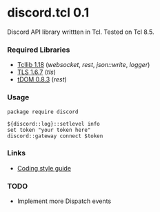 # discord.tcl 0.1
Discord API library writtten in Tcl. Tested on Tcl 8.5.

### Required Libraries

- [Tcllib 1.18](http://www.tcl.tk/software/tcllib) (*websocket*, *rest*, *json::write*, *logger*)
- [TLS 1.6.7](https://sourceforge.net/projects/tls) (*tls*)
- [tDOM 0.8.3](https://tdom.github.io) (*rest*)

### Usage
```
package require discord

${discord::log}::setlevel info
set token "your token here"
discord::gateway connect $token
```

### Links

- [Coding style guide](http://www.tcl.tk/doc/styleGuide.pdf)

### TODO

- Implement more Dispatch events
